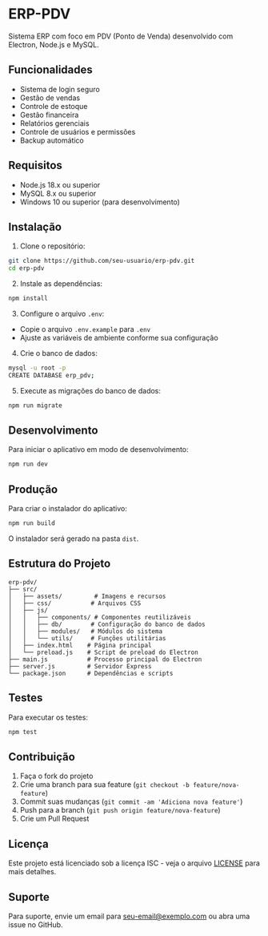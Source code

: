 # ERP-PDV

Sistema ERP com foco em PDV (Ponto de Venda) desenvolvido com Electron, Node.js e MySQL.

## Funcionalidades

- Sistema de login seguro
- Gestão de vendas
- Controle de estoque
- Gestão financeira
- Relatórios gerenciais
- Controle de usuários e permissões
- Backup automático

## Requisitos

- Node.js 18.x ou superior
- MySQL 8.x ou superior
- Windows 10 ou superior (para desenvolvimento)

## Instalação

1. Clone o repositório:
```bash
git clone https://github.com/seu-usuario/erp-pdv.git
cd erp-pdv
```

2. Instale as dependências:
```bash
npm install
```

3. Configure o arquivo `.env`:
- Copie o arquivo `.env.example` para `.env`
- Ajuste as variáveis de ambiente conforme sua configuração

4. Crie o banco de dados:
```bash
mysql -u root -p
CREATE DATABASE erp_pdv;
```

5. Execute as migrações do banco de dados:
```bash
npm run migrate
```

## Desenvolvimento

Para iniciar o aplicativo em modo de desenvolvimento:

```bash
npm run dev
```

## Produção

Para criar o instalador do aplicativo:

```bash
npm run build
```

O instalador será gerado na pasta `dist`.

## Estrutura do Projeto

```
erp-pdv/
├── src/
│   ├── assets/         # Imagens e recursos
│   ├── css/           # Arquivos CSS
│   ├── js/
│   │   ├── components/ # Componentes reutilizáveis
│   │   ├── db/        # Configuração do banco de dados
│   │   ├── modules/   # Módulos do sistema
│   │   └── utils/     # Funções utilitárias
│   ├── index.html    # Página principal
│   └── preload.js    # Script de preload do Electron
├── main.js           # Processo principal do Electron
├── server.js         # Servidor Express
└── package.json      # Dependências e scripts
```

## Testes

Para executar os testes:

```bash
npm test
```

## Contribuição

1. Faça o fork do projeto
2. Crie uma branch para sua feature (`git checkout -b feature/nova-feature`)
3. Commit suas mudanças (`git commit -am 'Adiciona nova feature'`)
4. Push para a branch (`git push origin feature/nova-feature`)
5. Crie um Pull Request

## Licença

Este projeto está licenciado sob a licença ISC - veja o arquivo [LICENSE](LICENSE) para mais detalhes.

## Suporte

Para suporte, envie um email para seu-email@exemplo.com ou abra uma issue no GitHub.
